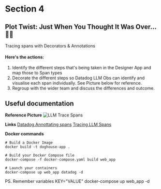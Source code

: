 # Section 4

## Plot Twist: Just When You Thought It Was Over… 🎨✨

Tracing spans with Decorators & Annotations

#### Here's the actions:
1. Identify the different steps that's being taken in the Designer App and map those to Span types
2. Decorate the different steps so Datadog LLM Obs can identify and visualise each span individually. See Picture below for reference.
3. Regroup with the wider team and discuss the differences and outcome.

## Useful documentation

**Reference Picture**
![LLM Trace Spans](https://datadog-docs.imgix.net/images/llm_observability/llm-observability-agent-trace.d90aaafac7a89ad70cbe9caab393841f.png?fit=max&auto=format&w=1754&h=968)

**Links**
[Datadog Annottating spans](https://docs.datadoghq.com/llm_observability/setup/?tab=decorators#annotating-spans)
[Tracing LLM Spans](https://docs.datadoghq.com/llm_observability/setup/sdk/#tracing-spans)

**Docker commands** 
```
# Build a Docker Image
docker build -t doghouse-app .

# Build your Docker Compose file
docker-compose -f docker-compose.yaml build web_app

# Launch your containers
docker-compose up web_app datadog -d
```

PS. Remember variables KEY="VALUE" docker-compose up web_app -d 

